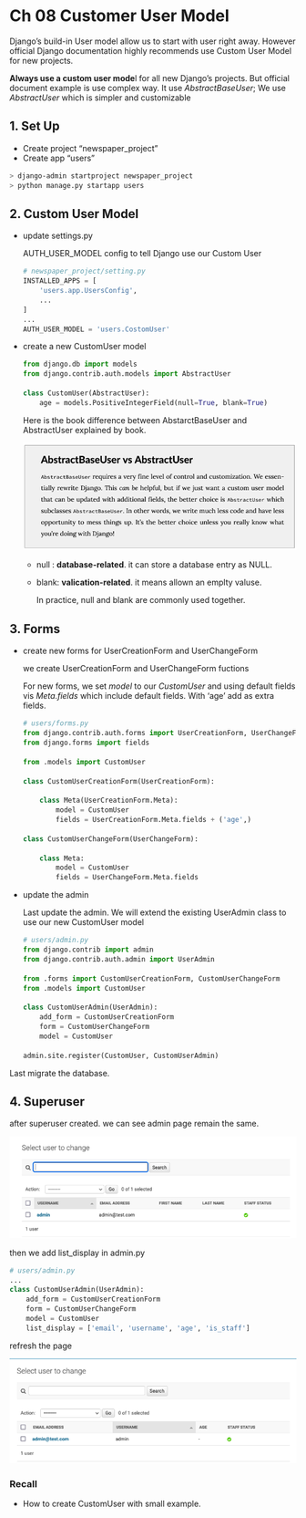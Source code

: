 # Ch 08 Customer User Model

Django’s build-in User model allow us to start with user right away. However official Django documentation highly recommends use Custom User Model for new projects.

**Always use a custom user mode**l for all new Django’s projects. But official document example is use complex way. It use *AbstractBaseUser*; We use *AbstractUser* which is simpler and customizable

## 1. Set Up

- Create project “newspaper_project”
- Create app “users”

```bash
> django-admin startproject newspaper_project
> python manage.py startapp users
```

## 2. Custom User Model

- update settings.py

    AUTH_USER_MODEL config to tell Django use our Custom User

    ```python
    # newspaper_project/setting.py
    INSTALLED_APPS = [
        'users.app.UsersConfig',
        ...
    ]
    ...
    AUTH_USER_MODEL = 'users.CostomUser'
    ```

- create a new CustomUser model

    ```python
    from django.db import models
    from django.contrib.auth.models import AbstractUser
    
    class CustomUser(AbstractUser):
        age = models.PositiveIntegerField(null=True, blank=True)
    ```

    Here is the book difference between AbstarctBaseUser and AbstractUser explained by book.

    ![Untitled](doc/Untitled.png)

  - null : **database-related**. it can store a database entry as NULL.
  - blank: **valication-related**. it means allown an emplty valuse.

    In practice, null and blank are commonly used together.

## 3. Forms

- create new forms for UserCreationForm and UserChangeForm

    we create UserCreationForm and UserChangeForm fuctions

    For new forms, we set *model* to our *CustomUser* and using default fields vis *Meta.fields* which include default fields. With ‘age’ add as extra fields.

    ```python
    # users/forms.py
    from django.contrib.auth.forms import UserCreationForm, UserChangeForm
    from django.forms import fields
    
    from .models import CustomUser
    
    class CustomUserCreationForm(UserCreationForm):
        
        class Meta(UserCreationForm.Meta):
            model = CustomUser
            fields = UserCreationForm.Meta.fields + ('age',)
    
    class CustomUserChangeForm(UserChangeForm):
        
        class Meta:
            model = CustomUser
            fields = UserChangeForm.Meta.fields
    ```

- update the admin

    Last update the admin. We will extend the existing UserAdmin class to use our new CustomUser model

    ```python
    # users/admin.py
    from django.contrib import admin
    from django.contrib.auth.admin import UserAdmin
    
    from .forms import CustomUserCreationForm, CustomUserChangeForm
    from .models import CustomUser
    
    class CustomUserAdmin(UserAdmin):
        add_form = CustomUserCreationForm
        form = CustomUserChangeForm
        model = CustomUser
    
    admin.site.register(CustomUser, CustomUserAdmin)
    ```

Last migrate the database.

## 4. Superuser

after superuser created. we can see admin page remain the same.

![Untitled](doc/Untitled%201.png)

then we add list_display in admin.py

```python
# users/admin.py
...
class CustomUserAdmin(UserAdmin):
    add_form = CustomUserCreationForm
    form = CustomUserChangeForm
    model = CustomUser
    list_display = ['email', 'username', 'age', 'is_staff']
```

refresh the page  

![Untitled](doc/Untitled%202.png)

### Recall

- How to create CustomUser with small example.
